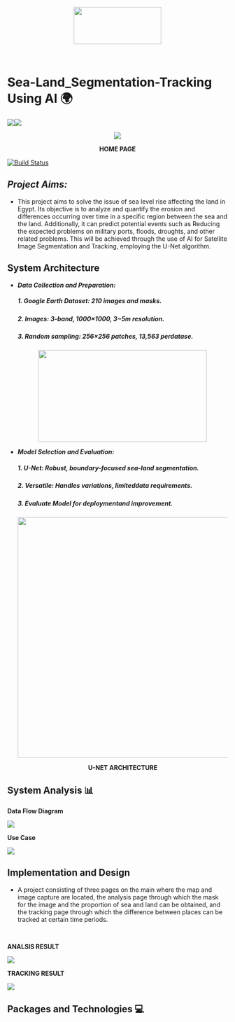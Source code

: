  <p align="center"><img src="Resources\logo_blue.png"  height="85px" width="200px"></p>
 <br>

# Sea-Land_Segmentation-Tracking Using AI 🌍

![](https://img.shields.io/badge/License-MIT-blue)![](https://img.shields.io/badge/Version-v1-blue)

<p align="center">
     <img src="Resources\home_page.jpg">
      <p align="center">
       <b>HOME PAGE</b>
     </p>
 </p

[![Build Status](https://travis-ci.org/joemccann/dillinger.svg?branch=master)](https://travis-ci.org/joemccann/dillinger)

## ***Project Aims:*** 
- This project aims to solve the issue of sea level rise affecting the land in Egypt. Its objective is to analyze and 
quantify the erosion and differences occurring over time in a specific region between the sea and the land. 
Additionally, it can predict potential events such as Reducing the expected problems on military ports, floods, 
droughts, and other related problems. This will be achieved through the use of AI for Satellite Image Segmentation 
and Tracking, employing the U-Net algorithm.

 ## System Architecture 
- ***Data Collection and Preparation:***
  ##### 1. Google Earth Dataset: 210 images and masks.
  ##### 2. Images: 3-band, 1000×1000, 3~5m resolution.
  ##### 3. Random sampling: 256×256 patches, 13,563 perdatase.
  <p align="center">
   <img src="Resources\Picture1.jpg"  height="210px" width="385px">
  </p>
  
 - ***Model Selection and Evaluation:***
   ##### 1. U-Net: Robust, boundary-focused sea-land segmentation.
   ##### 2. Versatile: Handles variations, limiteddata requirements.
   ##### 3. Evaluate Model for deploymentand improvement.
   <p align="center">
    <img src="Resources\u-net-architecture.png"  height="550px" width="600px">
   </p>
   <p align="center">
     <b>U-NET ARCHITECTURE</b>
   </p>
   
## System Analysis 📊
   <p align="center">
     <p >
       <b>Data Flow Diagram</b>
     </p>
    <img src="Resources\Picture3.png">
     <p >
       <b>Use Case</b>
     </p>
    <img src="Resources\use_case.jpg">
   </p>
   

## Implementation and Design
- A project consisting of three pages on the main where the map and image capture are located, the analysis page through which the mask for the image and the proportion of sea and land can be obtained, and the tracking page through which the difference between places can be tracked at certain time periods.
<br>
 <p align="center">
     <p>
       <b>ANALSIS RESULT</b>
     </p>
     <img src="Resources\Analysis_result.png">
 </p>
 <p align="center">    
     <p>
       <b>TRACKING RESULT</b>
     </p>
     <img src="Resources\Trace_result.png">
 </p>

## Packages and Technologies 💻
